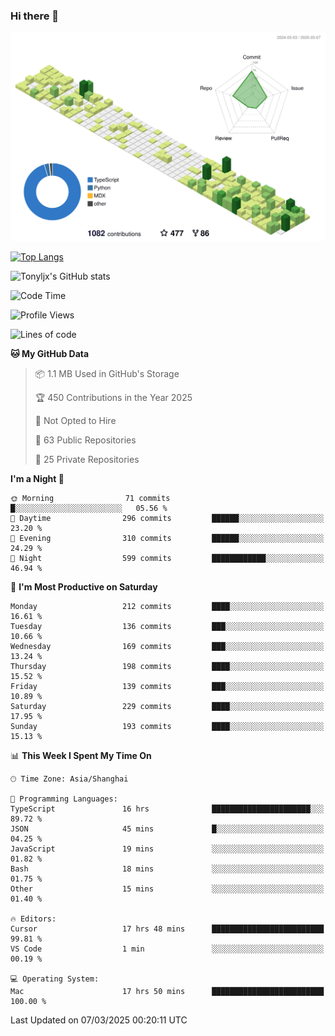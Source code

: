 ### Hi there 👋

![](./profile-3d-contrib/profile-green-animate.svg)

 

[![Top Langs](https://github-readme-stats.vercel.app/api/top-langs/?username=tonyljx)](https://github.com/anuraghazra/github-readme-stats)

![Tonyljx's GitHub stats](https://github-readme-stats.vercel.app/api?username=tonyljx&theme=default&show_icons=true)

 

<!--START_SECTION:waka-->
![Code Time](http://img.shields.io/badge/Code%20Time-1%2C202%20hrs%2019%20mins-blue)

![Profile Views](http://img.shields.io/badge/Profile%20Views-0-blue)

![Lines of code](https://img.shields.io/badge/From%20Hello%20World%20I%27ve%20Written-871.9%20thousand%20lines%20of%20code-blue)

**🐱 My GitHub Data** 

> 📦 1.1 MB Used in GitHub's Storage 
 > 
> 🏆 450 Contributions in the Year 2025
 > 
> 🚫 Not Opted to Hire
 > 
> 📜 63 Public Repositories 
 > 
> 🔑 25 Private Repositories 
 > 
**I'm a Night 🦉** 

```text
🌞 Morning                71 commits          █░░░░░░░░░░░░░░░░░░░░░░░░   05.56 % 
🌆 Daytime                296 commits         ██████░░░░░░░░░░░░░░░░░░░   23.20 % 
🌃 Evening                310 commits         ██████░░░░░░░░░░░░░░░░░░░   24.29 % 
🌙 Night                  599 commits         ████████████░░░░░░░░░░░░░   46.94 % 
```
📅 **I'm Most Productive on Saturday** 

```text
Monday                   212 commits         ████░░░░░░░░░░░░░░░░░░░░░   16.61 % 
Tuesday                  136 commits         ███░░░░░░░░░░░░░░░░░░░░░░   10.66 % 
Wednesday                169 commits         ███░░░░░░░░░░░░░░░░░░░░░░   13.24 % 
Thursday                 198 commits         ████░░░░░░░░░░░░░░░░░░░░░   15.52 % 
Friday                   139 commits         ███░░░░░░░░░░░░░░░░░░░░░░   10.89 % 
Saturday                 229 commits         ████░░░░░░░░░░░░░░░░░░░░░   17.95 % 
Sunday                   193 commits         ████░░░░░░░░░░░░░░░░░░░░░   15.13 % 
```


📊 **This Week I Spent My Time On** 

```text
🕑︎ Time Zone: Asia/Shanghai

💬 Programming Languages: 
TypeScript               16 hrs              ██████████████████████░░░   89.72 % 
JSON                     45 mins             █░░░░░░░░░░░░░░░░░░░░░░░░   04.25 % 
JavaScript               19 mins             ░░░░░░░░░░░░░░░░░░░░░░░░░   01.82 % 
Bash                     18 mins             ░░░░░░░░░░░░░░░░░░░░░░░░░   01.75 % 
Other                    15 mins             ░░░░░░░░░░░░░░░░░░░░░░░░░   01.40 % 

🔥 Editors: 
Cursor                   17 hrs 48 mins      █████████████████████████   99.81 % 
VS Code                  1 min               ░░░░░░░░░░░░░░░░░░░░░░░░░   00.19 % 

💻 Operating System: 
Mac                      17 hrs 50 mins      █████████████████████████   100.00 % 
```


 Last Updated on 07/03/2025 00:20:11 UTC
<!--END_SECTION:waka-->
